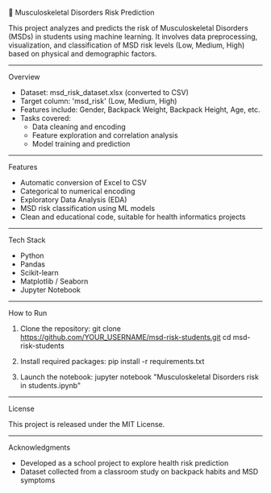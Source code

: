 
🧍 Musculoskeletal Disorders Risk Prediction

This project analyzes and predicts the risk of Musculoskeletal Disorders (MSDs) in students using machine learning. It involves data preprocessing, visualization, and classification of MSD risk levels (Low, Medium, High) based on physical and demographic factors.

---

Overview

- Dataset: msd_risk_dataset.xlsx (converted to CSV)
- Target column: 'msd_risk' (Low, Medium, High)
- Features include: Gender, Backpack Weight, Backpack Height, Age, etc.
- Tasks covered:
  - Data cleaning and encoding
  - Feature exploration and correlation analysis
  - Model training and prediction

---

Features

- Automatic conversion of Excel to CSV
- Categorical to numerical encoding
- Exploratory Data Analysis (EDA)
- MSD risk classification using ML models
- Clean and educational code, suitable for health informatics projects

---

Tech Stack

- Python
- Pandas
- Scikit-learn
- Matplotlib / Seaborn
- Jupyter Notebook

---

How to Run

1. Clone the repository:
   git clone https://github.com/YOUR_USERNAME/msd-risk-students.git
   cd msd-risk-students

2. Install required packages:
   pip install -r requirements.txt

3. Launch the notebook:
   jupyter notebook "Musculoskeletal Disorders risk in students.ipynb"

---

License

This project is released under the MIT License.

---

Acknowledgments

- Developed as a school project to explore health risk prediction
- Dataset collected from a classroom study on backpack habits and MSD symptoms
